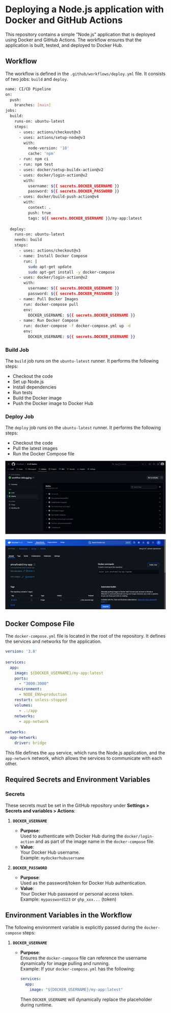 # Deploying a Node.js application with Docker and GitHub Actions

This repository contains a simple "Node.js" application that is deployed using Docker and GitHub Actions. The workflow ensures that the application is built, tested, and deployed to Docker Hub.

## Workflow

The workflow is defined in the `.github/workflows/deploy.yml` file. It consists of two jobs: `build` and `deploy`.

```bash
name: CI/CD Pipeline
on:
  push:
    branches: [main]
jobs:
  build:
    runs-on: ubuntu-latest
    steps:
      - uses: actions/checkout@v3
      - uses: actions/setup-node@v3
        with:
          node-version: '18'
          cache: 'npm'
      - run: npm ci
      - run: npm test
      - uses: docker/setup-buildx-action@v2
      - uses: docker/login-action@v2
        with:
          username: ${{ secrets.DOCKER_USERNAME }}
          password: ${{ secrets.DOCKER_PASSWORD }}
      - uses: docker/build-push-action@v4
        with:
          context: .
          push: true
          tags: ${{ secrets.DOCKER_USERNAME }}/my-app:latest

  deploy:
    runs-on: ubuntu-latest
    needs: build
    steps:
      - uses: actions/checkout@v3
      - name: Install Docker Compose
        run: |
          sudo apt-get update
          sudo apt-get install -y docker-compose
      - uses: docker/login-action@v2
        with:
          username: ${{ secrets.DOCKER_USERNAME }}
          password: ${{ secrets.DOCKER_PASSWORD }}
      - name: Pull Docker Images
        run: docker-compose pull
        env:
          DOCKER_USERNAME: ${{ secrets.DOCKER_USERNAME }}
      - name: Run Docker Compose
        run: docker-compose -f docker-compose.yml up -d
        env:
          DOCKER_USERNAME: ${{ secrets.DOCKER_USERNAME }}
```

### Build Job

The `build` job runs on the `ubuntu-latest` runner. It performs the following steps:

- Checkout the code
- Set up Node.js
- Install dependencies
- Run tests
- Build the Docker image
- Push the Docker image to Docker Hub

### Deploy Job

The `deploy` job runs on the `ubuntu-latest` runner. It performs the following steps:

- Checkout the code
- Pull the latest images
- Run the Docker Compose file

![alt text](./images/image.png)

![alt text](./images/image-1.png)

## Docker Compose File

The `docker-compose.yml` file is located in the root of the repository. It defines the services and networks for the application.

```yaml
version: '3.8'

services:
  app:
    image: ${DOCKER_USERNAME}/my-app:latest
    ports:
      - "3000:3000"
    environment:
      - NODE_ENV=production
    restart: unless-stopped
    volumes:
      - .:/app
    networks:
      - app-network

networks:
  app-network:
    driver: bridge
``` 

This file defines the `app` service, which runs the Node.js application, and the `app-network` network, which allows the services to communicate with each other.

## Required Secrets and Environment Variables

### **Secrets**
These secrets must be set in the GitHub repository under **Settings > Secrets and variables > Actions**:

1. **`DOCKER_USERNAME`**  
   - **Purpose**:  
     Used to authenticate with Docker Hub during the `docker/login-action` and as part of the image name in the `docker-compose` file.
   - **Value**:  
     Your Docker Hub username.  
     Example: `mydockerhubusername`

2. **`DOCKER_PASSWORD`**  
   - **Purpose**:  
     Used as the password/token for Docker Hub authentication.
   - **Value**:  
     Your Docker Hub password or personal access token.  
     Example: `mypassword123` or `ghp_xxx...` (token)

## Environment Variables in the Workflow
The following environment variable is explicitly passed during the `docker-compose` steps:

1. **`DOCKER_USERNAME`**  
   - **Purpose**:  
     Ensures the `docker-compose` file can reference the username dynamically for image pulling and running.  
     Example: If your `docker-compose.yml` has the following:

     ```yaml
     services:
       app:
         image: "${DOCKER_USERNAME}/my-app:latest"
     ```
     Then `DOCKER_USERNAME` will dynamically replace the placeholder during runtime.


